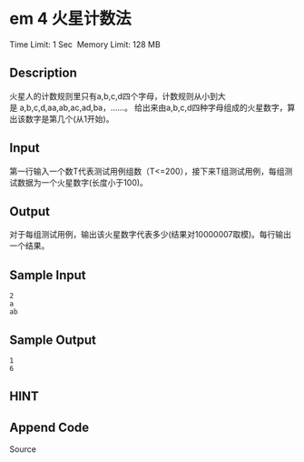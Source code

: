 # em 4  火星计数法
Time Limit: 1 Sec  Memory Limit: 128 MB


## Description
火星人的计数规则里只有a,b,c,d四个字母，计数规则从小到大是 a,b,c,d,aa,ab,ac,ad,ba，……。
给出来由a,b,c,d四种字母组成的火星数字，算出该数字是第几个(从1开始)。


## Input
第一行输入一个数T代表测试用例组数（T<=200），接下来T组测试用例，每组测试数据为一个火星数字(长度小于100)。


## Output
对于每组测试用例，输出该火星数字代表多少(结果对10000007取模)。每行输出一个结果。


## Sample Input
```
2
a
ab

```
## Sample Output
```
1
6
```

## HINT


## Append Code
Source